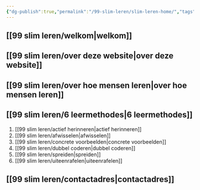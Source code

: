 ```yaml
---
{"dg-publish":true,"permalink":"/99-slim-leren/slim-leren-home/","tags":["gardenEntry"],"created":"2025-03-04T18:44:49.263+01:00","updated":"2025-02-18T08:40:09.948+01:00"}
---
```


## [[99 slim leren/welkom\|welkom]]

## [[99 slim leren/over deze website\|over deze website]]

## [[99 slim leren/over hoe mensen leren\|over hoe mensen leren]]

## [[99 slim leren/6 leermethodes\|6 leermethodes]]

1. [[99 slim leren/actief herinneren\|actief herinneren]]
2. [[99 slim leren/afwisselen\|afwisselen]]
3. [[99 slim leren/concrete voorbeelden\|concrete voorbeelden]]
4. [[99 slim leren/dubbel coderen\|dubbel coderen]]
5. [[99 slim leren/spreiden\|spreiden]]
6. [[99 slim leren/uiteenrafelen\|uiteenrafelen]]

## [[99 slim leren/contactadres\|contactadres]]

